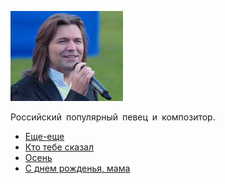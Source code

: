 ![](malikov_dmitrij.jpg)

Российский популярный певец и композитор.

* [Еще-еще](Еще-еще)
* [Кто тебе сказал](Кто%20тебе%20сказал)
* [Осень](Осень)
* [С днем рожденья, мама](С%20днем%20рожденья,%20мама)